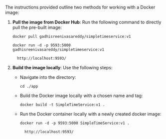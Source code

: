 The instructions provided outline two methods for working with a Docker image:

1. **Pull the image from Docker Hub**:
   Run the following command to directly pull the pre-built image:
   ```
   docker pull gadhisreenivasareddy/simpletimeservice:v1
   ```
    ```
   docker run -d -p 9593:5000 gadhisreenivasareddy/simpletimeservice:v1
   ```
    ```
      http://localhost:9593/
    ```

2. **Build the image locally**:
   Use the following steps:
   - Navigate into the directory:
     ```
     cd ./app
     ```
   - Build the Docker image locally with a chosen name and tag:
     ```
     docker build -t SimpleTimeService:v1 .
     ```
   - Run the Docker container locally with a newly created docker image:
      ```
      docker run -d -p 9593:5000 SimpleTimeService:v1 .
      ```
      ```
        http://localhost:9593/
      ```